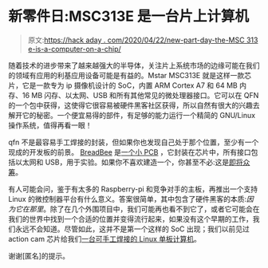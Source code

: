 # 新零件日:MSC313E 是一台片上计算机

> 原文:[https://hack aday . com/2020/04/22/new-part-day-the-MSC 313 e-is-a-computer-on-a-chip/](https://hackaday.com/2020/04/22/new-part-day-the-msc313e-is-a-computer-on-a-chip/)

随着技术的进步带来了越来越强大的半导体，关注片上系统市场的边缘可能在我们的领域有应用的利基应用设备可能是有益的。Mstar MSC313E 就是这样一款芯片，它是一款专为 ip 摄像机设计的 SoC，内置 ARM Cortex A7 和 64 MB 内存、16 MB 闪存、以太网、USB 和所有其他常见的微处理器接口。它可以在 QFN 的一个包中获得，这使得它很容易被硬件黑客社区获得，所以自然有很大的兴趣去解开它的秘密。一个便宜易得的部件，有足够的能力运行一个精简的 GNU/Linux 操作系统，值得再看一眼！

qfn 不是最容易手工焊接的封装，但如果你也发现自己处于那个位置，至少有一个现成的开发板的前景。 [BreadBee](https://github.com/breadbee/breadbee) 是[一个小 PCB](https://oshpark.com/shared_projects/slorKWK0) ，它封装在芯片中，所有接口包括以太网和 USB，用于实验。如果你不喜欢建造一个，你甚至不必:这是[即将众筹](https://www.crowdsupply.com/daniel-palmer/breadbee)。

有人可能会问，鉴于有太多的 Raspberry-pi 和竞争对手的主板，再推出一个支持 Linux 的微控制器平台有什么意义。答案很简单，其中包含了硬件黑客的本质:*因为它在那里*。除了在几个外围项目中，我们可能再也看不到它了，或者它可能会在我们的世界中找到一个合适的位置并变得流行起来，如果没有这个早期的工作，我们永远不会知道。尽管如此，这并不是第一个这样的 SoC 出现；我们以前见过 action cam 芯片给我们[一台可手工焊接的 Linux 单板计算机](https://hackaday.com/2018/08/12/build-your-own-linux-single-board-computer/)。

谢谢[匿名]的提示。